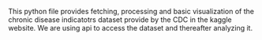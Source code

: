 This python file provides fetching, processing and basic visualization of the chronic disease indicatotrs dataset provide by the CDC in the kaggle website. We are using api to access the dataset and thereafter analyzing it.
